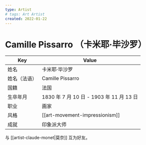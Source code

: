 ```yaml
---
type: Artist
# tags: Art Artist
created: 2022-01-22
---
```


# Camille Pissarro （卡米耶·毕沙罗）

| Key          | Value                                    |
| ------------ | ---------------------------------------- |
| 姓名         | 卡米耶·毕沙罗                            |
| 姓名（法语） | Camille Pissarro                         |
| 国籍         | 法国                                     |
| 生卒年月     | 1830 年 7 月 10 日 - 1903 年 11 月 13 日 |
| 职业         | 画家                                     |
| 风格         | [[art-movement-impressionism]]           |
| 成就         | 印象派大师                               |

与 [[artist-claude-monet|莫奈]] 互为好友。
